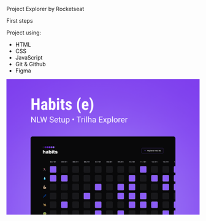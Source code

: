 Project Explorer by Rocketseat

First steps

Project using:

- HTML
- CSS
- JavaScript
- Git & Github
- Figma

<img src = "./assets/Cover.png">
